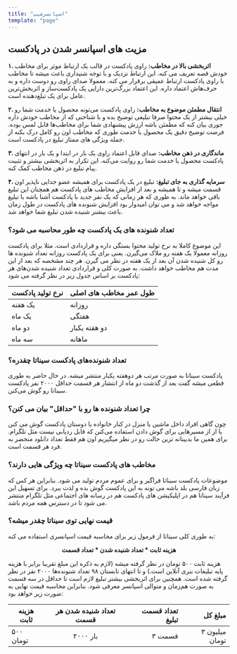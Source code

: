 ```yaml
---
title: "اسپانسرشیپ"
template: "page"
---
```

## مزیت های اسپانسر شدن در پادکست

**۱. اثربخشی بالا در مخاطب:**
راوی پادکست در قالب یک ارتباط موثر برای مخاطب خودش قصه تعریف می کنه. این ارتباط نزدیک و با توجه شنیداری باعث میشه تا مخاطب با راوی پادکست ارتباط عمیقی برقرار می کنه. معمولا صدای راوی رو دوست داره و به حرف‌هاش اعتماد داره. این اعتماد بزرگ‌ترین دارایی یک پادکست‌ساز و اثربخش‌ترین عامل برای یک تبلغ‌دهنده است.

**۲. انتقال مطمئن موضوع به مخاطب:**
راوی پادکست می‌تونه محصول یا خدمت شما رو خیلی بیشتر از یک محتوا صرفا تبلیغی توضیح بده و با شناختی که از مخاطب خودش داره جوری بیان کنه که مطمئن باشه ارزش پیشنهادی شما برای مخاطب‌ها قابل لمس بوده. فرصت توضیح دقیق یک محصول یا خدمت طوری که مخاطب اون رو کامل درک بکنه از جمله ویژگی های ممتاز تبلیغ در پادکست است.

**۳. ماندگاری در ذهن مخاطب:**
صدای قابل اعتماد راوی یک بار در ابتدا و یک بار در انتهای پادکست محصول یا خدمت شما رو روایت می‌کنه. این تکرار به اثربخشی بیشتر و تثبیت پیام تبلیغ در ذهن مخاطب کمک کنه. 

**۴. سرمایه گذاری به جای تبلیغ:**
تبلیغ در یک پادکست برای همیشه عضو جدایی ناپذیر اون قسمت میشه و تا همیشه و بعد از افزایش مخاطب های پادکست هم همچنان این تبلیغ باقی خواهد ماند. به طوری که هر زمانی که یک نفر جدید با پادکست آشنا باشه با تبلیغ مواجه خواهد شد و می توان امیدوار بود افزایش شنونده های پادکست در طول زمان باعث بیشتر شنیده شدن تبلیغ شما خواهد شد.
 
### تعداد شنونده های یک پادکست چه طور محاسبه می شود؟
این موضوع کاملا به نرخ تولید محتوا بستگی داره و قراردادی است. مثلا برای پادکست روزانه معمولا یک هفته رو ملاک می‌گیرن. یعنی برای یک پادکست روزانه تعداد شنونده ها رو کل شنیده شدن آن بعد از یک هفته در نظر می گیرن. هر چند مشخصه که بعد از این مدت هم مخاطب خواهد داشت. به صورت کلی و قراردادی تعداد شنیده شدن‌های هر پادکست بر اساس جدول زیر در نظر گرفته می شود:
 
| نرخ تولید پادکست | طول عمر مخاطب های اصلی |
|------------------------|---------------|
| یک هفته | روزانه |
| یک ماه | هفتگی |
| دو ماه | دو هفته یکبار |
| سه ماه | ماهانه |
 
 
### تعداد شنونده‌های پادکست سیناتا چقدره؟
پادکست سیناتا به صورت مرتب هر دوهفته یکبار منتشر میشه. در حال حاضر به طوری قطعی میشه گفت بعد از گذشت دو ماه از انتشار هر قسمت حداقل ۲۰۰۰ نفر پادکست سیناتا رو گوش می‌کنن.
 
### چرا تعداد شنونده ها رو با "حداقل" بیان می کنن؟
چون گاهی افراد داخل ماشین یا منزل در کنار خانواده یا دوستان پادکست گوش می کنن یا از از مسیرهایی برای گوش دادن استفاده می‌کنن که قابل ردیابی نیست مثل تلگرام. برای همین ما بدبینانه ترین حالت رو در نظر میگیریم اون هم فقط تعداد دانلود منحصر به فرد هر قسمت است.
 
### مخاطب های پادکست سیناتا چه ویژگی هایی دارند؟
موضوعات پادکست سیناتا فراگیر و برای عموم مردم تولید می شود. بنابراین هر کس که زبان فارسی بلد باشه می تونه به این پادکست گوش بده و لذت ببرد. برای تسهیل این فرآیند سیناتا هم در اپلیکیشن های پادکست هم در رسانه های اجتماعی مثل تلگرام منتشر می شود تا در دسترس همه مردم باشد.

### قیمت نهایی توی سیناتا چقدر میشه؟
به طوری کلی سیناتا از فرمول زیر برای محاسبه قیمت اسپانسری استفاده می کنه:

<p style="text-align:center">
    <strong>هزینه ثابت * تعداد شنیده شدن * تعداد قسمت</strong>
</p>

هزینه ثابت ۵۰۰ تومان در نظر گرفته میشه (لازم به ذکره این مبلغ تقریبا برابر با هزینه پایه تبلیغات بنری آنلاین است.) و تا انتهای تابستان ۹۸  تعداد شنونده‌ها ۲۰۰۰ نفر در نظر گرفته شده است. همچنین برای اثربخشی بیشتر تبلیغ لازم است تا حداقل در سه قسمت به صورت هم‌زمان و متوالی اسپانسر معرفی شود. بنابراین محاسبه قیمت نهایی به صورت زیر خواهد بود:

|هزینه ثابت|تعداد شنیده شدن هر قسمت|تعداد قسمت تبلیغ|مبلغ کل|
|--------|:--------------------:|-------------:|-----:|
|۵۰۰ تومان |  ۲۰۰۰ بار|۳ قسمت|۳ میلیون تومان |